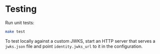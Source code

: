 # Testing

Run unit tests:

```sh
make test
```

To test locally against a custom JWKS, start an HTTP server that serves a `jwks.json` file and point `identity.jwks_url` to it in the configuration.
